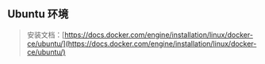 
## Ubuntu 环境

> 安装文档：[https://docs.docker.com/engine/installation/linux/docker-ce/ubuntu/](https://docs.docker.com/engine/installation/linux/docker-ce/ubuntu/)


